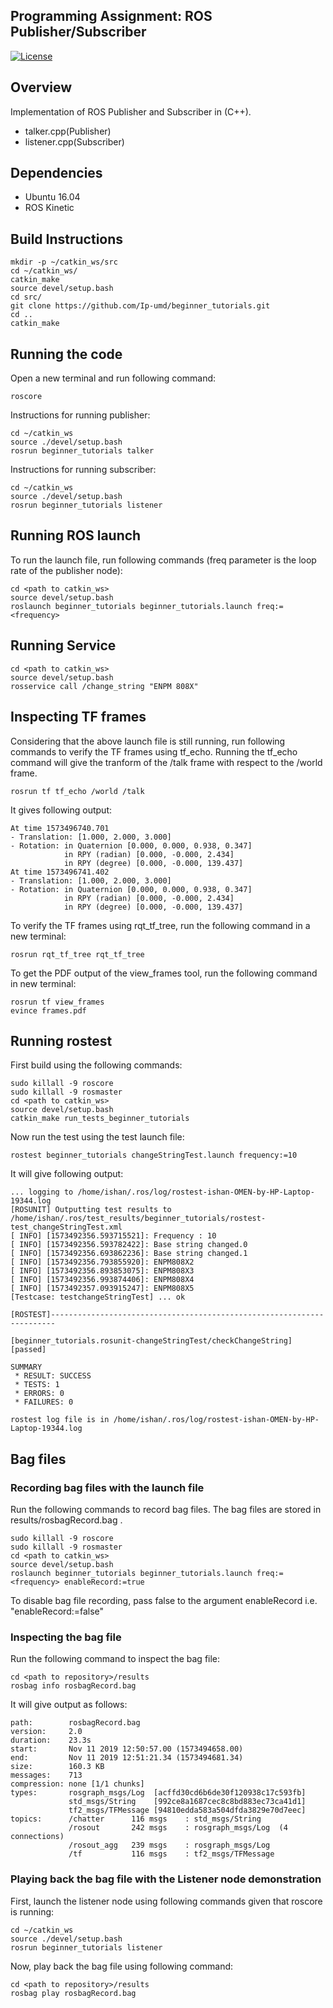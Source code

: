 ## Programming Assignment: ROS Publisher/Subscriber 
[![License](https://img.shields.io/badge/License-BSD%203--Clause-blue.svg)](https://opensource.org/licenses/BSD-3-Clause)

## Overview
Implementation of ROS Publisher and Subscriber in (C++).
- talker.cpp(Publisher)
- listener.cpp(Subscriber)

## Dependencies

- Ubuntu 16.04
- ROS Kinetic

## Build Instructions
```
mkdir -p ~/catkin_ws/src
cd ~/catkin_ws/
catkin_make
source devel/setup.bash
cd src/
git clone https://github.com/Ip-umd/beginner_tutorials.git
cd ..
catkin_make
```

## Running the code

Open a new terminal and run following command:
```
roscore
```

Instructions for running publisher:
```
cd ~/catkin_ws
source ./devel/setup.bash
rosrun beginner_tutorials talker
```

Instructions for running subscriber:
```
cd ~/catkin_ws
source ./devel/setup.bash
rosrun beginner_tutorials listener
```

## Running ROS launch 
To run the launch file, run following commands (freq parameter is the loop rate of the publisher node):

```
cd <path to catkin_ws>
source devel/setup.bash
roslaunch beginner_tutorials beginner_tutorials.launch freq:=<frequency>
```

## Running Service

```
cd <path to catkin_ws>
source devel/setup.bash
rosservice call /change_string "ENPM 808X"

```

## Inspecting TF frames
Considering that the above launch file is still running, run following commands to verify the TF frames using tf_echo. 
Running the tf_echo command will give the tranform of the /talk frame with respect to the /world frame.

```
rosrun tf tf_echo /world /talk
```

It gives following output:
```
At time 1573496740.701
- Translation: [1.000, 2.000, 3.000]
- Rotation: in Quaternion [0.000, 0.000, 0.938, 0.347]
            in RPY (radian) [0.000, -0.000, 2.434]
            in RPY (degree) [0.000, -0.000, 139.437]
At time 1573496741.402
- Translation: [1.000, 2.000, 3.000]
- Rotation: in Quaternion [0.000, 0.000, 0.938, 0.347]
            in RPY (radian) [0.000, -0.000, 2.434]
            in RPY (degree) [0.000, -0.000, 139.437]
```

To verify the TF frames using rqt_tf_tree, run the following command in a new terminal:
```
rosrun rqt_tf_tree rqt_tf_tree
```

To get the PDF output of the view_frames tool, run the following command in new terminal:
```
rosrun tf view_frames
evince frames.pdf
```
## Running rostest
First build using the following commands:
```
sudo killall -9 roscore   
sudo killall -9 rosmaster 
cd <path to catkin_ws>
source devel/setup.bash
catkin_make run_tests_beginner_tutorials
```

Now run the test using the test launch file:
```
rostest beginner_tutorials changeStringTest.launch frequency:=10
```

It will give following output:
```
... logging to /home/ishan/.ros/log/rostest-ishan-OMEN-by-HP-Laptop-19344.log
[ROSUNIT] Outputting test results to /home/ishan/.ros/test_results/beginner_tutorials/rostest-test_changeStringTest.xml
[ INFO] [1573492356.593715521]: Frequency : 10
[ INFO] [1573492356.593782422]: Base string changed.0
[ INFO] [1573492356.693862236]: Base string changed.1
[ INFO] [1573492356.793855920]: ENPM808X2
[ INFO] [1573492356.893853075]: ENPM808X3
[ INFO] [1573492356.993874406]: ENPM808X4
[ INFO] [1573492357.093915247]: ENPM808X5
[Testcase: testchangeStringTest] ... ok

[ROSTEST]-----------------------------------------------------------------------

[beginner_tutorials.rosunit-changeStringTest/checkChangeString][passed]

SUMMARY
 * RESULT: SUCCESS
 * TESTS: 1
 * ERRORS: 0
 * FAILURES: 0

rostest log file is in /home/ishan/.ros/log/rostest-ishan-OMEN-by-HP-Laptop-19344.log

```
## Bag files
###  Recording bag files with the launch file

Run the following commands to record bag files. The bag files are stored in results/rosbagRecord.bag .
```
sudo killall -9 roscore  
sudo killall -9 rosmaster 
cd <path to catkin_ws>
source devel/setup.bash
roslaunch beginner_tutorials beginner_tutorials.launch freq:=<frequency> enableRecord:=true
```
To disable bag file recording, pass false to the argument enableRecord i.e.  "enableRecord:=false"

### Inspecting the bag file
Run the following command to inspect the bag file:
```
cd <path to repository>/results
rosbag info rosbagRecord.bag
```
It will give output as follows:
```
path:        rosbagRecord.bag
version:     2.0
duration:    23.3s
start:       Nov 11 2019 12:50:57.00 (1573494658.00)
end:         Nov 11 2019 12:51:21.34 (1573494681.34)
size:        160.3 KB
messages:    713
compression: none [1/1 chunks]
types:       rosgraph_msgs/Log  [acffd30cd6b6de30f120938c17c593fb]
             std_msgs/String    [992ce8a1687cec8c8bd883ec73ca41d1]
             tf2_msgs/TFMessage [94810edda583a504dfda3829e70d7eec]
topics:      /chatter      116 msgs    : std_msgs/String   
             /rosout       242 msgs    : rosgraph_msgs/Log  (4 connections)
             /rosout_agg   239 msgs    : rosgraph_msgs/Log 
             /tf           116 msgs    : tf2_msgs/TFMessage

```
### Playing back the bag file with the Listener node demonstration
First, launch the listener node using following commands given that roscore is running:
```
cd ~/catkin_ws
source ./devel/setup.bash
rosrun beginner_tutorials listener
```
Now, play back the bag file using following command:
```
cd <path to repository>/results
rosbag play rosbagRecord.bag
```

